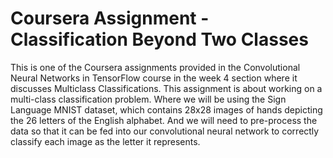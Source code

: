# Coursera Assignment - Classification Beyond Two Classes

This is one of the Coursera assignments provided in the Convolutional Neural Networks in TensorFlow course in the week 4 section where it discusses Multiclass Classifications. This assignment is about working on a multi-class classification problem. Where we will be using the Sign Language MNIST dataset, which contains 28x28 images of hands depicting the 26 letters of the English alphabet. And we will need to pre-process the data so that it can be fed into our convolutional neural network to correctly classify each image as the letter it represents.
